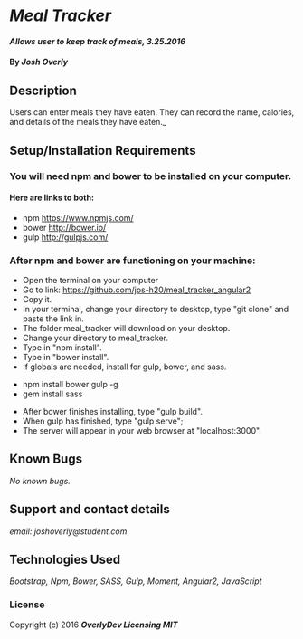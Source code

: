 # _Meal Tracker_

#### _Allows user to keep track of meals, 3.25.2016_

#### By _**Josh Overly**_

## Description

Users can enter meals they have eaten. They can record the name, calories, and details of the meals they have eaten._

## Setup/Installation Requirements

### You will need npm and bower to be installed on your computer.
#### Here are links to both:
* npm https://www.npmjs.com/
* bower http://bower.io/
* gulp http://gulpjs.com/

### After npm and bower are functioning on your machine:
* Open the terminal on your computer
* Go to link: https://github.com/jos-h20/meal_tracker_angular2
* Copy it.
* In your terminal, change your directory to desktop, type "git clone" and paste the link in.
* The folder meal_tracker will download on your desktop.
* Change your directory to meal_tracker.
* Type in "npm install".
* Type in "bower install".
* If globals are needed, install for gulp, bower, and sass.
- npm install bower gulp -g
- gem install sass
* After bower finishes installing, type "gulp build".
* When gulp has finished, type "gulp serve";
* The server will appear in your web browser at "localhost:3000".

## Known Bugs

_No known bugs._

## Support and contact details

_email: joshoverly@student.com_

## Technologies Used

_Bootstrap, Npm, Bower, SASS, Gulp, Moment, Angular2, JavaScript_

### License

Copyright (c) 2016 **_OverlyDev Licensing MIT_**
